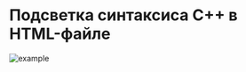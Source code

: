 Подсветка синтаксиса C++ в HTML-файле
==========

![example](https://i.ibb.co/ccYr1wc/Screenshot-2019-05-09-at-01-28-28.png "Example")
